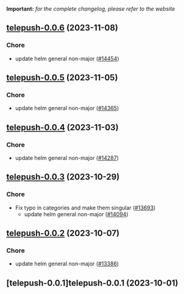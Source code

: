 **Important:**
*for the complete changelog, please refer to the website*




## [telepush-0.0.6](https://github.com/truecharts/charts/compare/telepush-0.0.5...telepush-0.0.6) (2023-11-08)

### Chore

- update helm general non-major ([#14454](https://github.com/truecharts/charts/issues/14454))
  
  


## [telepush-0.0.5](https://github.com/truecharts/charts/compare/telepush-0.0.4...telepush-0.0.5) (2023-11-05)

### Chore

- update helm general non-major ([#14365](https://github.com/truecharts/charts/issues/14365))
  
  


## [telepush-0.0.4](https://github.com/truecharts/charts/compare/telepush-0.0.3...telepush-0.0.4) (2023-11-03)

### Chore

- update helm general non-major ([#14287](https://github.com/truecharts/charts/issues/14287))
  
  


## [telepush-0.0.3](https://github.com/truecharts/charts/compare/telepush-0.0.2...telepush-0.0.3) (2023-10-29)

### Chore

- Fix typo in categories and make them singular ([#13693](https://github.com/truecharts/charts/issues/13693))
  - update helm general non-major ([#14094](https://github.com/truecharts/charts/issues/14094))
  
  


## [telepush-0.0.2](https://github.com/truecharts/charts/compare/telepush-0.0.1...telepush-0.0.2) (2023-10-07)

### Chore

- update helm general non-major ([#13386](https://github.com/truecharts/charts/issues/13386))
  
  


## [telepush-0.0.1]telepush-0.0.1 (2023-10-01)

